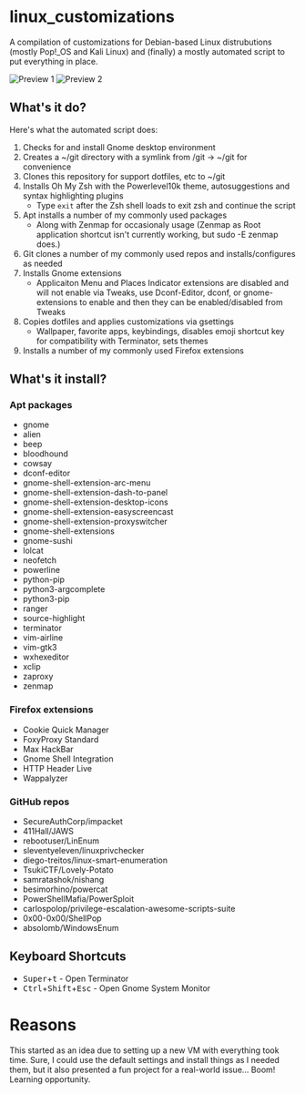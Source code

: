 # linux_customizations
A compilation of customizations for Debian-based Linux distrubutions (mostly Pop!_OS and Kali Linux) and (finally) a mostly automated script to put everything in place.

![Preview 1](linux_customizations1.png?raw=true)
![Preview 2](linux_customizations2.png?raw=true)

## What's it do?
Here's what the automated script does:
1. Checks for and install Gnome desktop environment
2. Creates a ~/git directory with a symlink from /git -> ~/git for convenience
3. Clones this repository for support dotfiles, etc to ~/git
4. Installs Oh My Zsh with the Powerlevel10k theme, autosuggestions and syntax highlighting plugins
    - Type `exit` after the Zsh shell loads to exit zsh and continue the script
5. Apt installs a number of my commonly used packages
    - Along with Zenmap for occasionaly usage (Zenmap as Root application shortcut isn't currently working, but sudo -E zenmap does.)
6. Git clones a number of my commonly used repos and installs/configures as needed
7. Installs Gnome extensions
    - Applicaiton Menu and Places Indicator extensions are disabled and will not enable via Tweaks, use Dconf-Editor, dconf, or gnome-extensions to enable and then they can be enabled/disabled from Tweaks
8. Copies dotfiles and applies customizations via gsettings
    - Wallpaper, favorite apps, keybindings, disables emoji shortcut key for compatibility with Terminator, sets themes
9. Installs a number of my commonly used Firefox extensions

## What's it install?
### Apt packages
- gnome
- alien
- beep
- bloodhound
- cowsay
- dconf-editor
- gnome-shell-extension-arc-menu
- gnome-shell-extension-dash-to-panel
- gnome-shell-extension-desktop-icons
- gnome-shell-extension-easyscreencast
- gnome-shell-extension-proxyswitcher
- gnome-shell-extensions
- gnome-sushi
- lolcat
- neofetch
- powerline
- python-pip
- python3-argcomplete
- python3-pip
- ranger
- source-highlight
- terminator
- vim-airline
- vim-gtk3
- wxhexeditor
- xclip
- zaproxy
- zenmap

### Firefox extensions
- Cookie Quick Manager
- FoxyProxy Standard
- Max HackBar
- Gnome Shell Integration
- HTTP Header Live
- Wappalyzer

### GitHub repos
- SecureAuthCorp/impacket
- 411Hall/JAWS
- rebootuser/LinEnum
- sleventyeleven/linuxprivchecker
- diego-treitos/linux-smart-enumeration
- TsukiCTF/Lovely-Potato
- samratashok/nishang
- besimorhino/powercat
- PowerShellMafia/PowerSploit
- carlospolop/privilege-escalation-awesome-scripts-suite
- 0x00-0x00/ShellPop
- absolomb/WindowsEnum

## Keyboard Shortcuts
- <kbd>Super</kbd>+<kbd>t</kbd> - Open Terminator
- <kbd>Ctrl</kbd>+<kbd>Shift</kbd>+<kbd>Esc</kbd> - Open Gnome System Monitor

# Reasons
This started as an idea due to setting up a new VM with everything took time. Sure, I could use the default settings and install things as I needed them, but it also presented a fun project for a real-world issue... Boom! Learning opportunity.

